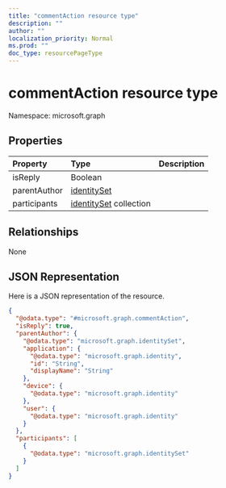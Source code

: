```yaml
---
title: "commentAction resource type"
description: ""
author: ""
localization_priority: Normal
ms.prod: ""
doc_type: resourcePageType
---
```


# commentAction resource type


Namespace: microsoft.graph



## Properties
|Property|Type|Description|
|:---|:---|:---|
|isReply|Boolean||
|parentAuthor|[identitySet](../resources/identityset.md)||
|participants|[identitySet](../resources/identityset.md) collection||

## Relationships
None

## JSON Representation
Here is a JSON representation of the resource.
<!-- {
  "blockType": "resource",
  "@odata.type": "microsoft.graph.commentAction"
}
-->
``` json
{
  "@odata.type": "#microsoft.graph.commentAction",
  "isReply": true,
  "parentAuthor": {
    "@odata.type": "microsoft.graph.identitySet",
    "application": {
      "@odata.type": "microsoft.graph.identity",
      "id": "String",
      "displayName": "String"
    },
    "device": {
      "@odata.type": "microsoft.graph.identity"
    },
    "user": {
      "@odata.type": "microsoft.graph.identity"
    }
  },
  "participants": [
    {
      "@odata.type": "microsoft.graph.identitySet"
    }
  ]
}
```

